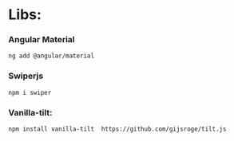 # Libs:

### Angular Material 
`ng add @angular/material`

### Swiperjs 
`npm i swiper`

### Vanilla-tilt:
`npm install vanilla-tilt 
https://github.com/gijsroge/tilt.js`
